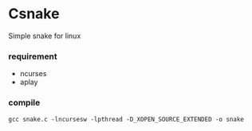 # Csnake
Simple snake for linux
### requirement
- ncurses
- aplay
### compile
`gcc snake.c -lncursesw -lpthread -D_XOPEN_SOURCE_EXTENDED -o snake`
